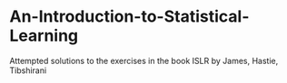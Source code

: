 # An-Introduction-to-Statistical-Learning
Attempted solutions to the exercises in the book ISLR by James, Hastie, Tibshirani
